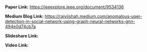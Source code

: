<b>Paper Link:</b> https://ieeexplore.ieee.org/document/9534136

<b>Medium Blog Link:</b> https://rajviishah.medium.com/anomalous-user-detection-in-social-network-using-graph-neural-networks-gnn-494e0d74cb7a

<b>Slideshare Link:</b>

<b>Video Link:</b>
